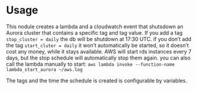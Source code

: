 # Usage

This nodule creates a lambda and a cloudwatch event that shutsdown an Aurora cluster that contains a specific tag and tag value. 
If you add a tag
```stop_cluster = daily```
the db will be shutdown at 17:30 UTC. if you don’t add the tag
```start_cluter = daily```
it won’t automatically be started, so it doesn’t cost any money, while it stays available. AWS will start rds instances every 7 days, but the stop schedule will automatically stop them again. you can also call the lambda manually to start:
```aws lambda invoke --function-name lambda_start_aurora ~/aws.log```

The tags and the time the schedule is created is configurable by variables. 
